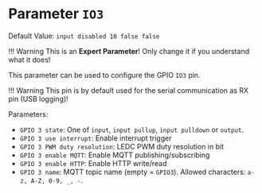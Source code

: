 # Parameter `IO3`
Default Value: `input disabled 10 false false`

!!! Warning
    This is an **Expert Parameter**! Only change it if you understand what it does!

This parameter can be used to configure the GPIO `IO3` pin.

!!! Warning
    This pin is by default used for the serial communication as RX pin (USB logging)!

Parameters:
- `GPIO 3 state`: One of `input`, `input pullup`, `input pulldown` or `output`.
- `GPIO 3 use interrupt`: Enable interrupt trigger
- `GPIO 3 PWM duty resolution`: LEDC PWM duty resolution in bit
- `GPIO 3 enable MQTT`: Enable MQTT publishing/subscribing
- `GPIO 3 enable HTTP`: Enable HTTP write/read
- `GPIO 3 name`: MQTT topic name (empty = `GPIO3`). Allowed characters: `a-z, A-Z, 0-9, _, -`.
